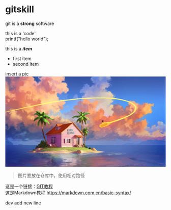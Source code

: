 # gitskill
git is a **strong** software  

this is a 'code'  
    printf("hello world");  

this is a ***item***  
* first item  
* second item  

insert a pic  
![这是一张图片](pic.jpg "背景图")  
> 图片要放在仓库中，使用相对路径

这是一个链接：[GIT教程](https://liaoxuefeng.com/books/git/github/index.html "git 教程")  
这是Markdown教程 <https://markdown.com.cn/basic-syntax/>  

dev add new line  
